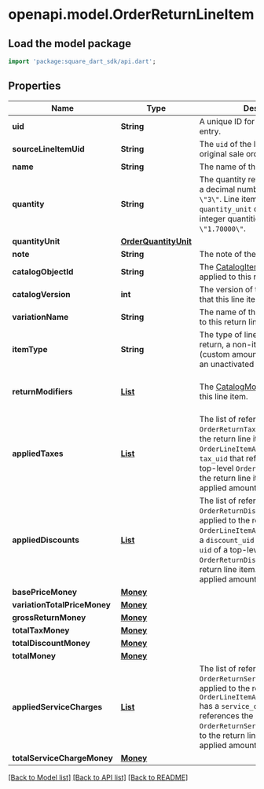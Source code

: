 # openapi.model.OrderReturnLineItem

## Load the model package
```dart
import 'package:square_dart_sdk/api.dart';
```

## Properties
Name | Type | Description | Notes
------------ | ------------- | ------------- | -------------
**uid** | **String** | A unique ID for this return line-item entry. | [optional] 
**sourceLineItemUid** | **String** | The `uid` of the line item in the original sale order. | [optional] 
**name** | **String** | The name of the line item. | [optional] 
**quantity** | **String** | The quantity returned, formatted as a decimal number. For example, `\"3\"`.  Line items with a `quantity_unit` can have non-integer quantities. For example, `\"1.70000\"`. | 
**quantityUnit** | [**OrderQuantityUnit**](OrderQuantityUnit.md) |  | [optional] 
**note** | **String** | The note of the return line item. | [optional] 
**catalogObjectId** | **String** | The [CatalogItemVariation](https://developer.squareup.com/reference/square_2023-12-13/objects/CatalogItemVariation) ID applied to this return line item. | [optional] 
**catalogVersion** | **int** | The version of the catalog object that this line item references. | [optional] 
**variationName** | **String** | The name of the variation applied to this return line item. | [optional] 
**itemType** | **String** | The type of line item: an itemized return, a non-itemized return (custom amount), or the return of an unactivated gift card sale. | [optional] 
**returnModifiers** | [**List<OrderReturnLineItemModifier>**](OrderReturnLineItemModifier.md) | The [CatalogModifier](https://developer.squareup.com/reference/square_2023-12-13/objects/CatalogModifier)s applied to this line item. | [optional] [default to const []]
**appliedTaxes** | [**List<OrderLineItemAppliedTax>**](OrderLineItemAppliedTax.md) | The list of references to `OrderReturnTax` entities applied to the return line item. Each `OrderLineItemAppliedTax` has a `tax_uid` that references the `uid` of a top-level `OrderReturnTax` applied to the return line item. On reads, the applied amount is populated. | [optional] [default to const []]
**appliedDiscounts** | [**List<OrderLineItemAppliedDiscount>**](OrderLineItemAppliedDiscount.md) | The list of references to `OrderReturnDiscount` entities applied to the return line item. Each `OrderLineItemAppliedDiscount` has a `discount_uid` that references the `uid` of a top-level `OrderReturnDiscount` applied to the return line item. On reads, the applied amount is populated. | [optional] [default to const []]
**basePriceMoney** | [**Money**](Money.md) |  | [optional] 
**variationTotalPriceMoney** | [**Money**](Money.md) |  | [optional] 
**grossReturnMoney** | [**Money**](Money.md) |  | [optional] 
**totalTaxMoney** | [**Money**](Money.md) |  | [optional] 
**totalDiscountMoney** | [**Money**](Money.md) |  | [optional] 
**totalMoney** | [**Money**](Money.md) |  | [optional] 
**appliedServiceCharges** | [**List<OrderLineItemAppliedServiceCharge>**](OrderLineItemAppliedServiceCharge.md) | The list of references to `OrderReturnServiceCharge` entities applied to the return line item. Each `OrderLineItemAppliedServiceCharge` has a `service_charge_uid` that references the `uid` of a top-level `OrderReturnServiceCharge` applied to the return line item. On reads, the applied amount is populated. | [optional] [default to const []]
**totalServiceChargeMoney** | [**Money**](Money.md) |  | [optional] 

[[Back to Model list]](../README.md#documentation-for-models) [[Back to API list]](../README.md#documentation-for-api-endpoints) [[Back to README]](../README.md)


